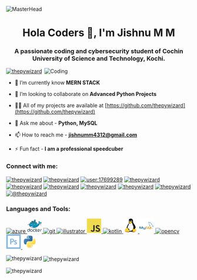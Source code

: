 ![MasterHead]()
<h1 align="center">Hola Coders 👋, I'm Jishnu M M</h1>
<h3 align="center">A passionate coding and cybersecurity student of Cochin University of Science and Technology, Kochi.</h3>
<img align="right" alt="Coding" width="400" src="https://camo.githubusercontent.com/cae12fddd9d6982901d82580bdf321d81fb299141098ca1c2d4891870827bf17/68747470733a2f2f6d69726f2e6d656469756d2e636f6d2f6d61782f313336302f302a37513379765349765f7430696f4a2d5a2e676966">

<p align="left"> <a href="https://twitter.com/thepywizard" target="blank"><img src="https://img.shields.io/twitter/follow/thepywizard?logo=twitter&style=for-the-badge" alt="thepywizard" /></a> </p>

- 🌱 I’m currently know **MERN STACK**

- 👯 I’m looking to collaborate on **Advanced Python Projects**

- 👨‍💻 All of my projects are available at [https://github.com/thepywizard](https://github.com/thepywizard)

- 💬 Ask me about - **Python, MySQL**

- 📫 How to reach me - **jishnumm4312@gmail.com**

- ⚡ Fun fact - **I am a professional speedcuber**

<h3 align="left">Connect with me:</h3>
<p align="left">
<a href="https://twitter.com/thepywizard" target="blank"><img align="center" src="https://raw.githubusercontent.com/rahuldkjain/github-profile-readme-generator/master/src/images/icons/Social/twitter.svg" alt="thepywizard" height="30" width="40" /></a>
<a href="https://linkedin.com/in/thepywizard" target="blank"><img align="center" src="https://raw.githubusercontent.com/rahuldkjain/github-profile-readme-generator/master/src/images/icons/Social/linked-in-alt.svg" alt="thepywizard" height="30" width="40" /></a>
<a href="https://stackoverflow.com/users/user:17699289" target="blank"><img align="center" src="https://raw.githubusercontent.com/rahuldkjain/github-profile-readme-generator/master/src/images/icons/Social/stack-overflow.svg" alt="user:17699289" height="30" width="40" /></a>
<a href="https://kaggle.com/thepywizard" target="blank"><img align="center" src="https://raw.githubusercontent.com/rahuldkjain/github-profile-readme-generator/master/src/images/icons/Social/kaggle.svg" alt="thepywizard" height="30" width="40" /></a>
<a href="https://fb.com/thepywizard" target="blank"><img align="center" src="https://raw.githubusercontent.com/rahuldkjain/github-profile-readme-generator/master/src/images/icons/Social/facebook.svg" alt="thepywizard" height="30" width="40" /></a>
<a href="https://instagram.com/thepywizard" target="blank"><img align="center" src="https://raw.githubusercontent.com/rahuldkjain/github-profile-readme-generator/master/src/images/icons/Social/instagram.svg" alt="thepywizard" height="30" width="40" /></a>
<a href="https://www.codechef.com/users/thepywizard" target="blank"><img align="center" src="https://cdn.jsdelivr.net/npm/simple-icons@3.1.0/icons/codechef.svg" alt="thepywizard" height="30" width="40" /></a>
<a href="https://www.hackerrank.com/thepywizard" target="blank"><img align="center" src="https://raw.githubusercontent.com/rahuldkjain/github-profile-readme-generator/master/src/images/icons/Social/hackerrank.svg" alt="thepywizard" height="30" width="40" /></a>
<a href="https://www.leetcode.com/thepywizard" target="blank"><img align="center" src="https://raw.githubusercontent.com/rahuldkjain/github-profile-readme-generator/master/src/images/icons/Social/leet-code.svg" alt="thepywizard" height="30" width="40" /></a>
<a href="https://www.hackerearth.com/@thepywizard" target="blank"><img align="center" src="https://raw.githubusercontent.com/rahuldkjain/github-profile-readme-generator/master/src/images/icons/Social/hackerearth.svg" alt="@thepywizard" height="30" width="40" /></a>
</p>

<h3 align="left">Languages and Tools:</h3>
<p align="left"> <a href="https://azure.microsoft.com/en-in/" target="_blank" rel="noreferrer"> <img src="https://www.vectorlogo.zone/logos/microsoft_azure/microsoft_azure-icon.svg" alt="azure" width="40" height="40"/> </a> <a href="https://www.docker.com/" target="_blank" rel="noreferrer"> <img src="https://raw.githubusercontent.com/devicons/devicon/master/icons/docker/docker-original-wordmark.svg" alt="docker" width="40" height="40"/> </a> <a href="https://git-scm.com/" target="_blank" rel="noreferrer"> <img src="https://www.vectorlogo.zone/logos/git-scm/git-scm-icon.svg" alt="git" width="40" height="40"/> </a> <a href="https://www.adobe.com/in/products/illustrator.html" target="_blank" rel="noreferrer"> <img src="https://www.vectorlogo.zone/logos/adobe_illustrator/adobe_illustrator-icon.svg" alt="illustrator" width="40" height="40"/> </a> <a href="https://developer.mozilla.org/en-US/docs/Web/JavaScript" target="_blank" rel="noreferrer"> <img src="https://raw.githubusercontent.com/devicons/devicon/master/icons/javascript/javascript-original.svg" alt="javascript" width="40" height="40"/> </a> <a href="https://kotlinlang.org" target="_blank" rel="noreferrer"> <img src="https://www.vectorlogo.zone/logos/kotlinlang/kotlinlang-icon.svg" alt="kotlin" width="40" height="40"/> </a> <a href="https://www.linux.org/" target="_blank" rel="noreferrer"> <img src="https://raw.githubusercontent.com/devicons/devicon/master/icons/linux/linux-original.svg" alt="linux" width="40" height="40"/> </a> <a href="https://www.mysql.com/" target="_blank" rel="noreferrer"> <img src="https://raw.githubusercontent.com/devicons/devicon/master/icons/mysql/mysql-original-wordmark.svg" alt="mysql" width="40" height="40"/> </a> <a href="https://opencv.org/" target="_blank" rel="noreferrer"> <img src="https://www.vectorlogo.zone/logos/opencv/opencv-icon.svg" alt="opencv" width="40" height="40"/> </a> <a href="https://www.photoshop.com/en" target="_blank" rel="noreferrer"> <img src="https://raw.githubusercontent.com/devicons/devicon/master/icons/photoshop/photoshop-line.svg" alt="photoshop" width="40" height="40"/> </a> <a href="https://www.python.org" target="_blank" rel="noreferrer"> <img src="https://raw.githubusercontent.com/devicons/devicon/master/icons/python/python-original.svg" alt="python" width="40" height="40"/> </a> </p>

<p><img align="left" src="https://github-readme-stats.vercel.app/api/top-langs?username=thepywizard&show_icons=true&locale=en&layout=compact" alt="thepywizard" /></p>

<p>&nbsp;<img align="center" src="https://github-readme-stats.vercel.app/api?username=thepywizard&show_icons=true&locale=en" alt="thepywizard" /></p>

<p><img align="center" src="https://github-readme-streak-stats.herokuapp.com/?user=thepywizard&" alt="thepywizard" /></p>
